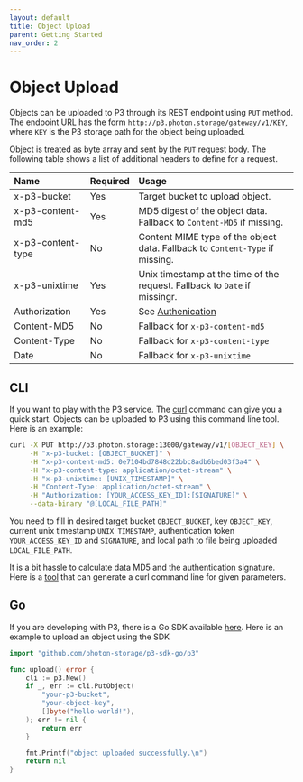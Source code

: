 ```yaml
---
layout: default
title: Object Upload
parent: Getting Started
nav_order: 2
---
```


# Object Upload

Objects can be uploaded to P3 through its REST endpoint using `PUT` method. The endpoint URL has the form `http://p3.photon.storage/gateway/v1/KEY`, where `KEY` is the P3 storage path for the object being uploaded.

Object is treated as byte array and sent by the `PUT` request body. The following table shows a list of additional headers to define for a request.

| Name              | Required | Usage                           |
|:------------------|:---------|:--------------------------------|
| x-p3-bucket       |  Yes     | Target bucket to upload object. |
| x-p3-content-md5  |  Yes     | MD5 digest of the object data. Fallback to `Content-MD5` if missing. |
| x-p3-content-type |  No      | Content MIME type of the object data. Fallback to `Content-Type` if missing. |
| x-p3-unixtime     |  Yes     | Unix timestamp at the time of the request. Fallback to `Date` if missingr. |
| Authorization     |  Yes     | See [Authenication](/docs/getting-started/auth.html) |
| Content-MD5       |  No      | Fallback for `x-p3-content-md5` |
| Content-Type      |  No      | Fallback for `x-p3-content-type` |
| Date              |  No      | Fallback for `x-p3-unixtime` |

## CLI

If you want to play with the P3 service. The [curl](https://curl.se/) command can give you a quick start. Objects can be uploaded to P3 using this command line tool. Here is an example:

```bash
curl -X PUT http://p3.photon.storage:13000/gateway/v1/[OBJECT_KEY] \
     -H "x-p3-bucket: [OBJECT_BUCKET]" \
     -H "x-p3-content-md5: 0e7104bd7848d22bbc8adb6bed03f3a4" \
     -H "x-p3-content-type: application/octet-stream" \
     -H "x-p3-unixtime: [UNIX_TIMESTAMP]" \
     -H "Content-Type: application/octet-stream" \
     -H "Authorization: [YOUR_ACCESS_KEY_ID]:[SIGNATURE]" \
     --data-binary "@[LOCAL_FILE_PATH]"
```

You need to fill in desired target bucket `OBJECT_BUCKET`, key `OBJECT_KEY`, current unix timestamp `UNIX_TIMESTAMP`, authentication token `YOUR_ACCESS_KEY_ID` and `SIGNATURE`, and local path to file being uploaded `LOCAL_FILE_PATH`.

It is a bit hassle to calculate data MD5 and the authentication signature. Here is a [tool](https://github.com/photon-storage/p3-sdk-go/blob/main/cmd/curl/main.go) that can generate a curl command line for given parameters.

## Go

If you are developing with P3, there is a Go SDK available [here](https://github.com/photon-storage/p3-sdk-go/blob/main/p3/client.go). Here is an example to upload an object using the SDK

```go
import "github.com/photon-storage/p3-sdk-go/p3"

func upload() error {
    cli := p3.New()
    if _, err := cli.PutObject(
        "your-p3-bucket",
        "your-object-key",
        []byte("hello-world!"),
    ); err != nil {
        return err
    }

    fmt.Printf("object uploaded successfully.\n")
    return nil
}
```
